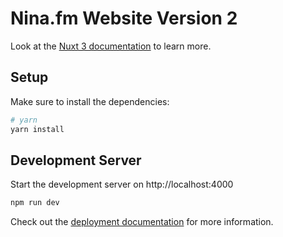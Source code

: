 # Nina.fm Website Version 2

Look at the [Nuxt 3 documentation](https://nuxt.com/docs/getting-started/introduction) to learn more.

## Setup

Make sure to install the dependencies:

```bash
# yarn
yarn install
```

## Development Server

Start the development server on http://localhost:4000

```bash
npm run dev
```

Check out the [deployment documentation](https://nuxt.com/docs/getting-started/deployment) for more information.
